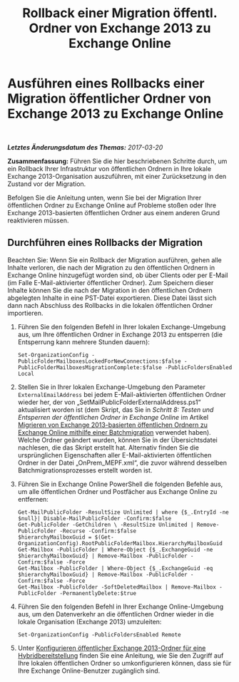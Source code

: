 ﻿---
title: 'Rollback einer Migration öffentl. Ordner von Exchange 2013 zu Exchange Online'
TOCTitle: Ausführen eines Rollbacks einer Migration öffentlicher Ordner von Exchange 2013 zu Exchange Online
ms:assetid: bcd54aa0-aa45-4c68-b504-1475842d4b96
ms:mtpsurl: https://technet.microsoft.com/de-de/library/Mt798259(v=EXCHG.150)
ms:contentKeyID: 74432743
ms.date: 04/24/2018
mtps_version: v=EXCHG.150
ms.translationtype: HT
---

# Ausführen eines Rollbacks einer Migration öffentlicher Ordner von Exchange 2013 zu Exchange Online

 

_**Letztes Änderungsdatum des Themas:** 2017-03-20_

**Zusammenfassung:**  Führen Sie die hier beschriebenen Schritte durch, um ein Rollback Ihrer Infrastruktur von öffentlichen Ordnern in Ihre lokale Exchange 2013-Organisation auszuführen, mit einer Zurücksetzung in den Zustand vor der Migration.

Befolgen Sie die Anleitung unten, wenn Sie bei der Migration Ihrer öffentlichen Ordner zu Exchange Online auf Probleme stoßen oder Ihre Exchange 2013-basierten öffentlichen Ordner aus einem anderen Grund reaktivieren müssen.

## Durchführen eines Rollbacks der Migration

Beachten Sie: Wenn Sie ein Rollback der Migration ausführen, gehen alle Inhalte verloren, die nach der Migration zu den öffentlichen Ordnern in Exchange Online hinzugefügt worden sind, ob über Clients oder per E-Mail (im Falle E-Mail-aktivierter öffentlicher Ordner). Zum Speichern dieser Inhalte können Sie die nach der Migration in den öffentlichen Ordnern abgelegten Inhalte in eine PST-Datei exportieren. Diese Datei lässt sich dann nach Abschluss des Rollbacks in die lokalen öffentlichen Ordner importieren.

1.  Führen Sie den folgenden Befehl in Ihrer lokalen Exchange-Umgebung aus, um Ihre öffentlichen Ordner in Exchange 2013 zu entsperren (die Entsperrung kann mehrere Stunden dauern):
    
        Set-OrganizationConfig -PublicFolderMailboxesLockedForNewConnections:$false -PublicFolderMailboxesMigrationComplete:$false -PublicFoldersEnabled Local 

2.  Stellen Sie in Ihrer lokalen Exchange-Umgebung den Parameter `ExternalEmailAddress` bei jedem E-Mail-aktivierten öffentlichen Ordner wieder her, der von „SetMailPublicFolderExternalAddress.ps1“ aktualisiert worden ist (dem Skript, das Sie in *Schritt 8: Testen und Entsperren der öffentlichen Ordner in Exchange Online* im Artikel [Migrieren von Exchange 2013-basierten öffentlichen Ordnern zu Exchange Online mithilfe einer Batchmigration](use-batch-migration-to-migrate-exchange-2013-public-folders-to-exchange-online-exchange-online-help.md) verwendet haben). Welche Ordner geändert wurden, können Sie in der Übersichtsdatei nachlesen, die das Skript erstellt hat. Alternativ finden Sie die ursprünglichen Eigenschaften aller E-Mail-aktivierten öffentlichen Ordner in der Datei „OnPrem\_MEPF.xml“, die zuvor während desselben Batchmigrationsprozesses erstellt worden ist.

3.  Führen Sie in Exchange Online PowerShell die folgenden Befehle aus, um alle öffentlichen Ordner und Postfächer aus Exchange Online zu entfernen:
    
        Get-MailPublicFolder -ResultSize Unlimited | where {$_.EntryId -ne $null}| Disable-MailPublicFolder -Confirm:$false 
        Get-PublicFolder -GetChildren \ -ResultSize Unlimited | Remove-PublicFolder -Recurse -Confirm:$false
        $hierarchyMailboxGuid = $(Get-OrganizationConfig).RootPublicFolderMailbox.HierarchyMailboxGuid
        Get-Mailbox -PublicFolder | Where-Object {$_.ExchangeGuid -ne $hierarchyMailboxGuid} | Remove-Mailbox -PublicFolder -Confirm:$false -Force
        Get-Mailbox -PublicFolder | Where-Object {$_.ExchangeGuid -eq $hierarchyMailboxGuid} | Remove-Mailbox -PublicFolder -Confirm:$false -Force
        Get-Mailbox -PublicFolder -SoftDeletedMailbox | Remove-Mailbox -PublicFolder -PermanentlyDelete:$true

4.  Führen Sie den folgenden Befehl in Ihrer Exchange Online-Umgebung aus, um den Datenverkehr an die öffentlichen Ordner wieder in die lokale Organisation (Exchange 2013) umzuleiten:
    
        Set-OrganizationConfig -PublicFoldersEnabled Remote

5.  Unter [Konfigurieren öffentlicher Exchange 2013-Ordner für eine Hybridbereitstellung](configure-exchange-2013-public-folders-for-a-hybrid-deployment-exchange-2013-help.md) finden Sie eine Anleitung, wie Sie den Zugriff auf Ihre lokalen öffentlichen Ordner so umkonfigurieren können, dass sie für Ihre Exchange Online-Benutzer zugänglich sind.

